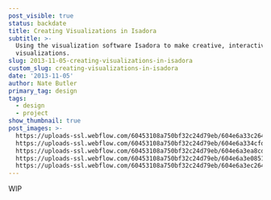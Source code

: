 ```yaml
---
post_visible: true
status: backdate
title: Creating Visualizations in Isadora
subtitle: >-
  Using the visualization software Isadora to make creative, interactive
  visualizations.
slug: 2013-11-05-creating-visualizations-in-isadora
custom_slug: creating-visualizations-in-isadora
date: '2013-11-05'
author: Nate Butler
primary_tag: design
tags:
  - design
  - project
show_thumbnail: true
post_images: >-
  https://uploads-ssl.webflow.com/60453108a750bf32c24d79eb/604e6a33c2649a7265b26abe_Screenshot%202013-10-15%2015.08.19.png;
  https://uploads-ssl.webflow.com/60453108a750bf32c24d79eb/604e6a334cfde041003ff69b_Screenshot%202013-10-15%2015.16.05.png;
  https://uploads-ssl.webflow.com/60453108a750bf32c24d79eb/604e6a3ea8cd2be7c9c89736_Screenshot%202013-11-05%2000.33.13.png;
  https://uploads-ssl.webflow.com/60453108a750bf32c24d79eb/604e6a3e0851a7216d70da1c_Screenshot%202013-11-05%2002.43.03.png;
  https://uploads-ssl.webflow.com/60453108a750bf32c24d79eb/604e6a3ec2649a5b04b26ac2_Screenshot%202013-11-05%2003.23.46.png
---
```

<p>WIP</p>
